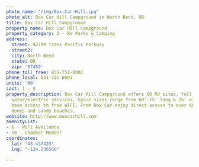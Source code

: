 ```yaml
---
photo_name: "/img/Box-Car-Hill.jpg"
photo_alt: Box Car Hill Campground in North Bend, OR
title: Box Car Hill Campground
property_name: Box Car Hill Campground
property_category: 2 - RV Parks & Camping
address:
  street: 92799 Trans Pacific Parkway
  street2: 
  city: North Bend
  state: OR
  zip: '97459'
phone_toll_free: 855-751-0001
phone_local: 541-751-0001
units: '60'
cost: 1 - $
property_description: Box Car Hill Campground offers 60 RV sites, full hookups or
  water/electric services. Space sizes range from 60’-75’ long & 25’ wide. All sites
  have access to free WIFI. From Box Car enjoy direct access to over 6000 acres of
  dunes and sandy beaches.
website: http://www.boxcarhill.com
amenityList:
- 6 - WiFi Available
- 10 - Chamber Member
coordinates:
  lat: '43.437423'
  lng: "-124.236566"

---
```

